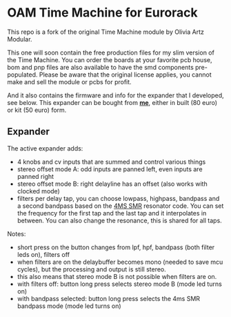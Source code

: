 # OAM Time Machine for Eurorack

This repo is a fork of the original Time Machine module by Olivia Artz Modular.

This one will soon contain the free production files for my slim version of the Time Machine. You can order the boards at your favorite pcb house, bom and pnp files are also available to have the smd components pre-populated. Please be aware that the original license applies, you cannot make and sell the module or pcbs for profit.

And it also contains the firmware and info for the expander that I developed, see below. This expander can be bought from [**me**](https://www.timorozendal.com/tm "me"), either in built (80 euro) or kit (50 euro) form.

## Expander

The active expander adds:
- 4 knobs and cv inputs that are summed and control various things
- stereo offset mode A: odd inputs are panned left, even inputs are panned right
- stereo offset mode B: right delayline has an offset  (also works with clocked mode)
- filters per delay tap, you can choose lowpass, highpass, bandpass and a second bandpass based on the [4MS SMR](https://github.com/4ms/smr/ "4MS SMR") resonator code. You can set the frequency for the first tap and the last tap and it interpolates in between. You can also change the resonance, this is shared for all taps.

Notes:
- short press on the button changes from lpf, hpf, bandpass (both filter leds on), filters off
- when filters are on the delaybuffer becomes mono (needed to save mcu cycles), but the processing and output is still stereo. 
- this also means that stereo mode B is not possible when filters are on.
- with filters off: button long press selects stereo mode B (mode led turns on)
- with bandpass selected: button long press selects the 4ms SMR bandpass mode (mode led turns on)

